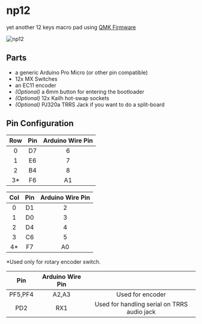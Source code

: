 # np12
 yet another 12 keys macro pad using [QMK Firmware](https://github.com/qmk/qmk_firmware)

![np12](np12.png)

## Parts
 - a generic Arduino Pro Micro (or other pin compatible)
 - 12x MX Switches
 - an EC11 encoder
 - *(Optional)* a 6mm button for entering the bootloader
 - *(Optional)* 12x Kailh hot-swap sockets
 - *(Optional)* PJ320a TRRS Jack if you want to do a split-board

## Pin Configuration
 |Row|Pin|Arduino Wire Pin|
 |:--:|:--:|:--:|
 |0|D7|6|
 |1|E6|7|
 |2|B4|8|
 |3*|F6|A1|

 |Col|Pin|Arduino Wire Pin|
 |:--:|:--:|:--:|
 |0|D1|2|
 |1|D0|3|
 |2|D4|4|
 |3|C6|5|
 |4*|F7|A0|
 
 *Used only for rotary encoder switch.
 
 |Pin|Arduino Wire Pin||
 |:--:|:--:|:--:|
 |PF5,PF4|A2,A3|Used for encoder|
 |PD2|RX1|Used for handling serial on TRRS audio jack|
 
 
 
